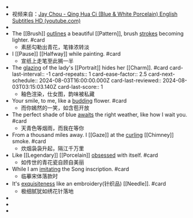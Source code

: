 -
- 视频来自：[Jay Chou - Qing Hua Ci (Blue & White Porcelain) English Subtitles HD (youtube.com)](https://www.youtube.com/watch?v=TrUy1rcQ5iA&ab_channel=shortyfb)
-
- The [[Brush]] [outlines]([[Outline]]) a beautiful [[Pattern]], brush [strokes]([[Stroke]]) becoming lighter. #card
	- 素胚勾勒出青花，笔锋浓转淡
- I [[Pause]] [[Halfway]] while painting. #card
	- 宣纸上走笔至此搁一半
- The [glazing]([[Glaze]]) of the lady's [[Portrait]] hides her [[Charm]]. #card
  card-last-interval:: -1
  card-repeats:: 1
  card-ease-factor:: 2.5
  card-next-schedule:: 2024-08-03T16:00:00.000Z
  card-last-reviewed:: 2024-08-03T03:15:03.140Z
  card-last-score:: 1
	- 釉色渲染，仕女图，韵味被私藏
- Your smile, to me, like a [budding]([[Bud]]) flower. #card
	- 而你嫣然的一笑，如含苞开放
- The perfect shade of blue [awaits]([[Await]]) the right weather, like how I wait you. #card
	- 天青色等烟雨，而我在等你
- From a thousand miles away. I [[Gaze]] at the [curling]([[Curl]]) [[Chimney]] smoke. #card
	- 炊烟袅袅升起，隔江千万里
- Like [[Legendary]] [[Porcelain]] [obsessed]([[Obsess]]) with itself. #card
	- 如传世的青花瓷自顾自美丽
- While I am [imitating]([[Imitate]]) the Song inscription. #card
	- 临摹宋体落款时
- It's [exquisiteness]([[Exquisite]]) like an embroidery(针织品) [[Needle]]. #card
	- 极细腻犹如绣花针落地
-
-
-